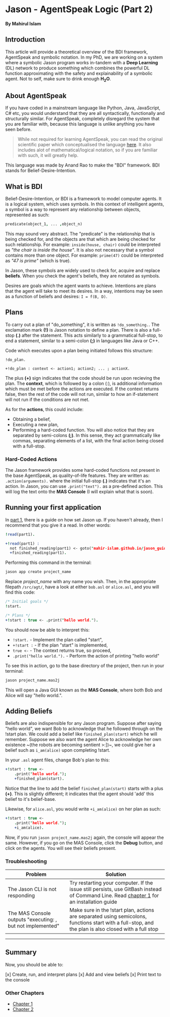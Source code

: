# Jason - AgentSpeak Logic (Part 2)
#### By Mahirul Islam

## Introduction

This article will provide a theoretical overview of the BDI framework, AgentSpeak and symbolic notation. In my PhD, we are working on a system where a symbolic Jason program works in-tandem with a **Deep Learning** (DL) network to produce something which combines the powerful DL function approximating with the safety and explainability of a symbolic agent. Not to self, make sure to drink enough **H<sub>2</sub>O**.

## About AgentSpeak

If you have coded in a mainstream language like Python, Java, JavaScript, C# etc, you would understand that they are all syntactically, functionally and structurally similar. For AgentSpeak, completely disregard the system that you are familiar with, because this language is unlike anything you have seen before.

> While not required for learning AgentSpeak, you can read the original scientific paper which conceptualised the language [here](https://citeseerx.ist.psu.edu/document?repid=rep1&type=pdf&doi=a20352a44780acc63cce1417502088668bec5add). It also includes alot of mathematical/logical notation, so if you are familiar with such, it will greatly help.

This language was made by Anand Rao to make the "BDI" framework. BDI stands for Belief-Desire-Intention.

## What is BDI

Belief-Desire-Intention, or BDI is a framework to model computer agents. It is a logical system, which uses symbols. In this context of intelligent agents, a symbol is a way to represent any relationship between objects, represented as such:

```prolog
predicate(object_1, ... ,object_n)
```

This may sound very abstract. The "predicate" is the relationship that is being checked for, and the objects are that which are being checked for such relationship. For example: `inside(house, chair)` could be interpreted as *"the chair is inside the house"*. It is also not necessary that a symbol contains more than one object. For example: `prime(47)` could be interpreted as *"47 is prime"* (which is true). 

In Jason, these symbols are widely used to check for, acquire and replace **beliefs**. When you check the agent's beliefs, they are notated as symbols.

Desires are goals which the agent wants to achieve. Intentions are plans that the agent will take to meet its desires. In a way, intentions may be seen as a function of beliefs and desires: `I = f(B, D)`.

## Plans

To carry out a plan of "do_something", it is written as `!do_something.`. The exclamation mark **(!)** is Jason notation to define a plan. There is also a full-stop **(.)** after the statement. This acts similarly to a grammatical full-stop, to end a statement, similar to a semi-colon **(;)** in languages like Java or C++. 

Code which executes upon a plan being initiated follows this structure:

```
!do_plan.

+!do_plan : context <- action1; action2; ... ; actionX.
```

The plus **(+)** sign indicates that the code should be run upon recieving the plan. The **context**, which is followed by a colon (:), is additional information which must be met before the actions are executed. If the context returns false, then the rest of the code will not run, similar to how an if-statement will not run if the conditions are not met. 

As for the **actions**, this could include:
* Obtaining a belief,
* Executing a new plan,
* Performing a hard-coded function.
You will also notice that they are separated by semi-colons **(;)**. In this sense, they act grammatically like commas, separating elements of a list, with the final action being closed with a full-stop. 

### Hard-Coded Actions

The Jason framework provides some hard-coded functions not present in the base AgentSpeak, as quality-of-life features. They are written as: `.action(arguments).` where the initial full-stop **(.)** indicates that it's an action. In Jason, you can use `.print("text").` as a pre-defined action. This will log the text onto the **MAS Console** (I will explain what that is soon).

## Running your first application

In [part 1](mahir-islam.github.io/jason_guide_1), there is a guide on how set Jason up. If you haven't already, then I recommend that you give it a read. In other words:

```prolog
!read(part1).

+!read(part1) :
  not finished_reading(part1) <- goto("mahir-islam.github.io/jason_guide_1");
  +finished_reading(part1).
```

Performing this command in the terminal:

```bash
jason app create project_name
```

Replace *project_name* with any name you wish. Then, in the appropriate filepath `/src/agt/`, have a look at either `bob.asl` or `alice.asl`, and you will find this code:

```prolog
/* Initial goals */
!start.

/* Plans */
+!start : true <- .print("hello world.").
```

You should now be able to interpret this:
* `!start.` - Implement the plan called "start",
* `+!start :` - If the plan "start" is implemented,
* `true <-` - The context returns true, so proceed,
* `.print("hello world.").` - Perform the action of printing "hello world"

To see this in action, go to the base directory of the project, then run in your terminal:

```bash
jason project_name.mas2j
```

This will open a Java GUI known as the **MAS Console**, where both Bob and Alice will say "hello world.".

## Adding Beliefs

Beliefs are also indispensible for any Jason program. Suppose after saying "hello world", we want Bob to acknowledge that he followed through on the !start plan. We could add a belief like `finished_plan(start)` which he will remember. Suppose we also want the agent Alice to acknowledge her own existence ~(the robots are becoming sentient >:])~, we could give her a belief such as `i_am(alice)` upon completing !start.

In your `.asl` agent files, change Bob's plan to this:

```prolog
+!start : true <-
	.print("hello world.");
	+finished_plan(start).
```

Notice that the line to add the belief `finished_plan(start)` starts with a plus **(+)**. This is slightly different; it indicates that the agent should 'add' this belief to it's belief-base.

Likewise, for `alice.asl`, you would write `+i_am(alice)` on her plan as such:

```prolog
+!start : true <-
	.print("hello world.");
	+i_am(alice).
```

Now, if you run `jason project_name.mas2j` again, the console will appear the same. However, if you go on the MAS Console, click the **Debug** button, and click on the agents. You will see their beliefs present.

### Troubleshooting

| Problem | Solution |
| ------ | ------ |
| The Jason CLI is not responding | Try restarting your computer. If the issue still persists, use GitBash instead of Command Line. Read [chapter 1](mahir-islam.github.io/jason_guide_1)  for an installation guide |
| The MAS Console outputs "executing: <action>, but not implemented" | Make sure in the !start plan, actions are separated using semicolons, functions start with a full-stop, and the plan is also closed with a full stop  |

-----


## Summary

Now, you should be able to:

[x] Create, run, and interpret plans 
[x] Add and view beliefs
[x] Print text to the console

### Other Chapters

* [Chapter 1](/jason_guide_1)
* [Chapter 2](/jason_guide_2)


